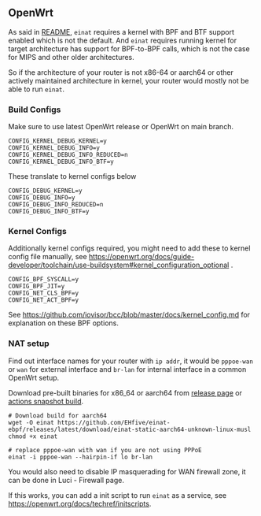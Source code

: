 ## OpenWrt

As said in [README](../../README.md), `einat` requires a kernel with BPF and BTF support enabled which is not the default.
And `einat` requires running kernel for target architecture has support for BPF-to-BPF calls, which is not the case for MIPS and other older architectures.

So if the architecture of your router is not x86-64 or aarch64 or other actively maintained architecture in kernel, your router would mostly not be able to run `einat`.

### Build Configs

Make sure to use latest OpenWrt release or OpenWrt on main branch.

```
CONFIG_KERNEL_DEBUG_KERNEL=y
CONFIG_KERNEL_DEBUG_INFO=y
CONFIG_KERNEL_DEBUG_INFO_REDUCED=n
CONFIG_KERNEL_DEBUG_INFO_BTF=y
```

These translate to kernel configs below

```
CONFIG_DEBUG_KERNEL=y
CONFIG_DEBUG_INFO=y
CONFIG_DEBUG_INFO_REDUCED=n
CONFIG_DEBUG_INFO_BTF=y
```

### Kernel Configs

Additionally kernel configs required, you might need to add these to kernel config file manually, see https://openwrt.org/docs/guide-developer/toolchain/use-buildsystem#kernel_configuration_optional .

```
CONFIG_BPF_SYSCALL=y
CONFIG_BPF_JIT=y
CONFIG_NET_CLS_BPF=y
CONFIG_NET_ACT_BPF=y
```

See https://github.com/iovisor/bcc/blob/master/docs/kernel_config.md for explanation on these BPF options.

### NAT setup

Find out interface names for your router with `ip addr`, it would be `pppoe-wan` or `wan` for external interface and `br-lan` for internal interface in a common OpenWrt setup.

Download pre-built binaries for x86_64 or aarch64 from [release page](https://github.com/EHfive/einat-ebpf/releases/latest) or [actions snapshot build](https://github.com/EHfive/einat-ebpf/actions/workflows/build.yml).

```shell
# Download build for aarch64
wget -O einat https://github.com/EHfive/einat-ebpf/releases/latest/download/einat-static-aarch64-unknown-linux-musl
chmod +x einat

# replace pppoe-wan with wan if you are not using PPPoE
einat -i pppoe-wan --hairpin-if lo br-lan
```

You would also need to disable IP masquerading for WAN firewall zone, it can be done in Luci - Firewall page.

If this works, you can add a init script to run `einat` as a service, see https://openwrt.org/docs/techref/initscripts.
